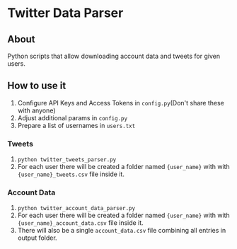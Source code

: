 
# Twitter Data Parser

## About
Python scripts that allow downloading account data and tweets for given users.

## How to use it

1. Configure API Keys and Access Tokens in `config.py`(Don't share these with anyone)
2. Adjust additional params in `config.py`
3. Prepare a list of usernames in `users.txt`

### Tweets
1. `python twitter_tweets_parser.py`
2. For each user there will be created a folder named `{user_name}` with with `{user_name}_tweets.csv` file inside it.

### Account Data
1. `python twitter_account_data_parser.py`
2. For each user there will be created a folder named `{user_name}` with with `{user_name}_account_data.csv` file inside it.
3. There will also be a single `account_data.csv` file combining all entries in output folder.

